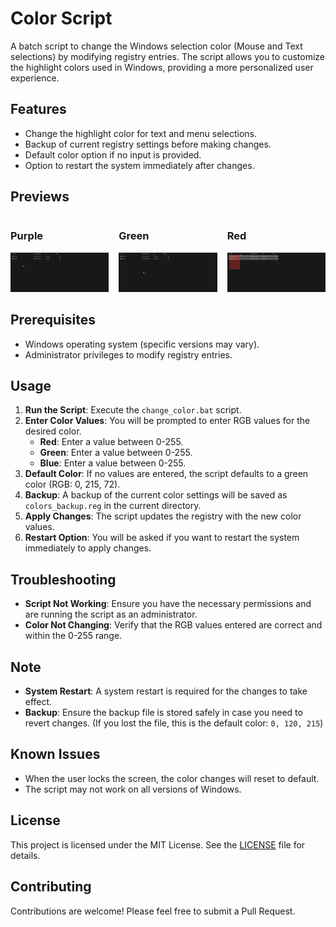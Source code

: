 # Color Script

A batch script to change the Windows selection color (Mouse and Text selections) by modifying registry entries. The script allows you to customize the highlight colors used in Windows, providing a more personalized user experience.

## Features

- Change the highlight color for text and menu selections.
- Backup of current registry settings before making changes.
- Default color option if no input is provided.
- Option to restart the system immediately after changes.

## Previews

<div style="display: flex; flex-direction: row; gap: 1rem;">
    <div>
        <h3>Purple</h3>
        <img src="./assets/preview_purple.gif" alt="Purple preview" width="100%">
    </div>
    <div>
        <h3>Green</h3>
        <img src="./assets/preview_green.gif" alt="Green preview" width="100%">
    </div>
    <div>
        <h3>Red</h3>
        <img src="./assets/preview_red.gif" alt="Red preview" width="100%">
    </div>
</div>

## Prerequisites

- Windows operating system (specific versions may vary).
- Administrator privileges to modify registry entries.

## Usage

1. **Run the Script**: Execute the `change_color.bat` script.
2. **Enter Color Values**: You will be prompted to enter RGB values for the desired color.
   - **Red**: Enter a value between 0-255.
   - **Green**: Enter a value between 0-255.
   - **Blue**: Enter a value between 0-255.
3. **Default Color**: If no values are entered, the script defaults to a green color (RGB: 0, 215, 72).
4. **Backup**: A backup of the current color settings will be saved as `colors_backup.reg` in the current directory.
5. **Apply Changes**: The script updates the registry with the new color values.
6. **Restart Option**: You will be asked if you want to restart the system immediately to apply changes.

## Troubleshooting

- **Script Not Working**: Ensure you have the necessary permissions and are running the script as an administrator.
- **Color Not Changing**: Verify that the RGB values entered are correct and within the 0-255 range.

## Note

- **System Restart**: A system restart is required for the changes to take effect.
- **Backup**: Ensure the backup file is stored safely in case you need to revert changes. (If you lost the file, this is the default color: `0, 120, 215`)

## Known Issues

- When the user locks the screen, the color changes will reset to default.
- The script may not work on all versions of Windows.

## License

This project is licensed under the MIT License. See the [LICENSE](./LICENSE) file for details.

## Contributing

Contributions are welcome! Please feel free to submit a Pull Request.
